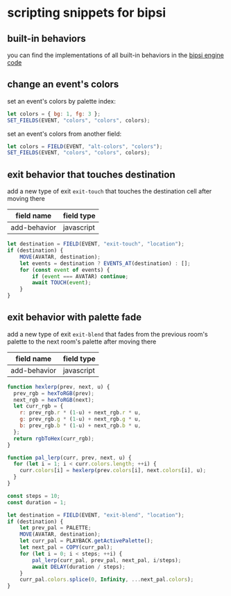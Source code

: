 # scripting snippets for bipsi

## built-in behaviors

you can find the implementations of all built-in behaviors in the [bipsi engine code](https://github.com/Ragzouken/bipsi/blob/main/src/scripts/playback.js#L215-L331)

## change an event's colors

set an event's colors by palette index:

```javascript
let colors = { bg: 1, fg: 3 };
SET_FIELDS(EVENT, "colors", "colors", colors);
```

set an event's colors from another field:

```javascript
let colors = FIELD(EVENT, "alt-colors", "colors");
SET_FIELDS(EVENT, "colors", "colors", colors);
```

## exit behavior that touches destination

add a new type of exit `exit-touch` that touches the destination cell after
moving there

| field name | field type
|--|--
| add-behavior | javascript

```javascript
let destination = FIELD(EVENT, "exit-touch", "location");
if (destination) {
    MOVE(AVATAR, destination);
    let events = destination ? EVENTS_AT(destination) : [];
    for (const event of events) {
        if (event === AVATAR) continue;
        await TOUCH(event);
    }
}
```

## exit behavior with palette fade

add a new type of exit `exit-blend` that fades from the previous room's palette
to the next room's palette after moving there

| field name | field type
|--|--
| add-behavior | javascript

```javascript
function hexlerp(prev, next, u) {
  prev_rgb = hexToRGB(prev);
  next_rgb = hexToRGB(next);
  let curr_rgb = {
    r: prev_rgb.r * (1-u) + next_rgb.r * u,
    g: prev_rgb.g * (1-u) + next_rgb.g * u,
    b: prev_rgb.b * (1-u) + next_rgb.b * u,
  };
  return rgbToHex(curr_rgb);
}

function pal_lerp(curr, prev, next, u) {
  for (let i = 1; i < curr.colors.length; ++i) {
    curr.colors[i] = hexlerp(prev.colors[i], next.colors[i], u);
  }
}

const steps = 10;
const duration = 1;

let destination = FIELD(EVENT, "exit-blend", "location");
if (destination) {
    let prev_pal = PALETTE;
    MOVE(AVATAR, destination);
    let curr_pal = PLAYBACK.getActivePalette();
    let next_pal = COPY(curr_pal);
    for (let i = 0; i < steps; ++i) {
        pal_lerp(curr_pal, prev_pal, next_pal, i/steps);
        await DELAY(duration / steps);
    }
    curr_pal.colors.splice(0, Infinity, ...next_pal.colors);
}
```
